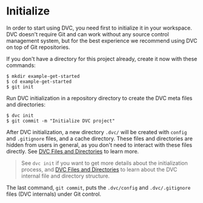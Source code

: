 # Initialize

In order to start using DVC, you need first to initialize it in your
<abbr>workspace</abbr>. DVC doesn't require Git and can work without any source
control management system, but for the best experience we recommend using DVC on
top of Git repositories.

If you don't have a directory for this <abbr>project</abbr> already, create it
now with these commands:

```dvc
$ mkdir example-get-started
$ cd example-get-started
$ git init
```

Run DVC initialization in a repository directory to create the DVC meta files
and directories:

```dvc
$ dvc init
$ git commit -m "Initialize DVC project"
```

After DVC initialization, a new directory `.dvc/` will be created with `config`
and `.gitignore` files, and a <abbr>cache</abbr> directory. These files and
directories are hidden from users in general, as you don't need to interact with
these files directly. See
[DVC Files and Directories](/doc/user-guide/dvc-files-and-directories) to learn
more.

> See `dvc init` if you want to get more details about the initialization
> process, and
> [DVC Files and Directories](/doc/user-guide/dvc-files-and-directories) to
> learn about the DVC internal file and directory structure.

The last command, `git commit`, puts the `.dvc/config` and `.dvc/.gitignore`
files (DVC internals) under Git control.
